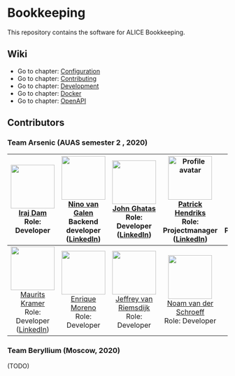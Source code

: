 # Bookkeeping
This repository contains the software for ALICE Bookkeeping.

## Wiki
- Go to chapter: [Configuration](./docs/CONFIGURATION.md)
- Go to chapter: [Contributing](./docs/CONTRIBUTING.md)
- Go to chapter: [Development](./docs/DEVELOPMENT.md)
- Go to chapter: [Docker](./docs/DOCKER.md)
- Go to chapter: [OpenAPI](./docs/OPENAPI.md)

## Contributors

### Team Arsenic (AUAS semester 2 , 2020)
| <img src="https://avatars1.githubusercontent.com/u/57952173?v=4" width="100px;" alt="" /><br> [Iraj Dam](https://github.com/emasiraj)<br>Role: Developer<br>| <img src="https://avatars1.githubusercontent.com/u/23157311?v=4" width="100px;" alt="" /><br>[Nino van Galen](https://github.com/noxi333)<br>**Backend developer**<br>([LinkedIn](https://www.linkedin.com/in/ninovangalen/)) | <img src="https://avatars1.githubusercontent.com/u/14125058?v=4" width="100px;" alt="" /><br>[John Ghatas](https://github.com/john-ghatas)<br>Role: Developer<br>([LinkedIn](https://www.linkedin.com/in/john-ghatas-b6bb3412b/))| <img src="https://avatars1.githubusercontent.com/u/578219?v=4" width="100px;" alt="Profile avatar" /><br>[Patrick Hendriks](https://github.com/phendriksnl)<br>Role: Projectmanager<br>([LinkedIn](https://www.linkedin.com/in/p-hendriks/)) | <img src="https://avatars1.githubusercontent.com/u/37507522?v=4" width="100px;" alt="" /><br>[Damian de Hoog](https://github.com/DdeHoog)<br>Role: Projectcoördinator<br> |
|:---:|:---:|:---:|:---:|:---:|
| <img src="https://avatars1.githubusercontent.com/u/36443695?v=4" width="100px;" alt="" /><br>[Maurits Kramer](https://github.com/MauritsioRK)<br>Role: Developer<br>([LinkedIn](https://www.linkedin.com/in/maurits-kramer-370/))| <img src="https://avatars1.githubusercontent.com/u/32191876?v=4" width="100px;" alt="" /><br>[Enrique Moreno](https://github.com/morenoenr)<br>Role: Developer<br> | <img src="https://avatars1.githubusercontent.com/u/19711186?v=4" width="100px;" alt="" /><br>[Jeffrey van Riemsdijk](https://github.com/Walorda)<br>Role: Developer<br> | <img src="https://avatars1.githubusercontent.com/u/1338403?v=4" width="100px;" alt="" /><br>[Noam van der Schroeff](https://github.com/noamxx)<br>Role: Developer<br> | <img src="https://avatars1.githubusercontent.com/u/25134477?v=4" width="100px;" alt="" /><br>[Martijn Vegter](https://github.com/mvegter)<br>**Project Coordinator**<br>([LinkedIn](https://www.linkedin.com/in/martijnvegter/)) |

### Team Beryllium (Moscow, 2020)
(TODO)

